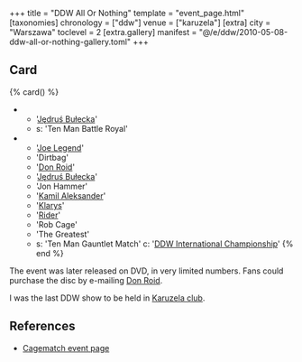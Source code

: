 +++
title = "DDW All Or Nothing"
template = "event_page.html"
[taxonomies]
chronology = ["ddw"]
venue = ["karuzela"]
[extra]
city = "Warszawa"
toclevel = 2
[extra.gallery]
manifest = "@/e/ddw/2010-05-08-ddw-all-or-nothing-gallery.toml"
+++

## Card

{% card() %}
- - '[Jędruś Bułecka](@/w/jedrus-bulecka.md)'
  - s: 'Ten Man Battle Royal'
- - '[Joe Legend](@/w/joe-legend.md)'
  - 'Dirtbag'
  - '[Don Roid](@/w/don-roid.md)'
  - '[Jędruś Bułecka](@/w/jedrus-bulecka.md)'
  - 'Jon Hammer'
  - '[Kamil Aleksander](@/w/kamil-aleksander.md)'
  - '[Klarys](@/w/klarys.md)'
  - '[Rider](@/w/asmund.md)'
  - 'Rob Cage'
  - 'The Greatest'
  - s: 'Ten Man Gauntlet Match'
    c: '[DDW International Championship](@/c/ddw-international-championship.md)'
{% end %}

The event was later released on DVD, in very limited numbers. Fans could purchase the disc by e-mailing [Don Roid](@/w/don-roid.md).

I was the last DDW show to be held in [Karuzela club](@/v/karuzela.md).

## References

* [Cagematch event page](https://www.cagematch.net/?id=1&nr=62759)
